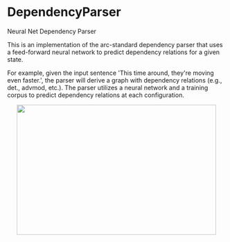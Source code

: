 # DependencyParser
Neural Net Dependency Parser


This is an implementation of the arc-standard dependency parser that uses a feed-forward neural network to predict dependency relations for a given state.

For example, given the input sentence 'This time around, they're moving even faster.', the parser will derive a graph with dependency relations (e.g., det., advmod, etc.). The parser utilizes a neural network and a training corpus to predict dependency relations at each configuration.

<p align="center">
  <img width="460" height="300" src="https://nlp.stanford.edu/software/nndep-example.png">
</p>
